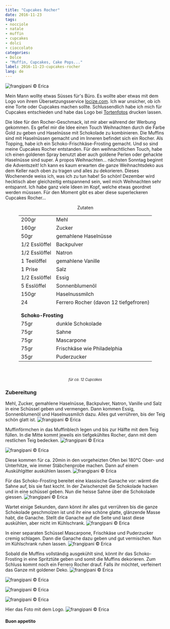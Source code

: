 ```yaml
---
title: "Cupcakes Rocher"
date: 2016-11-23
tags:
- nocciole
- natale
- muffin
- cupcakes
- dolci
- cioccolato
categories:
- Dolce
- "Muffin, Cupcakes, Cake Pops..."
label: 2016-11-23-cupcakes-rocher
lang: de
---
```

![](../2016-11-23-cupcakes-rocher/header.jpg "frangipani © Erica")

Mein Mann wollte etwas Süsses für's Büro. Es wollte aber etwas mit dem Logo von ihrem Übersetzungsservice <a href="http://locize.com" target="_blank">locize.com</a>. Ich war unsicher, ob ich eine Torte oder Cupcakes machen sollte. Schlussendlich habe ich mich für Cupcakes entschieden und habe das Logo bei <a href="http://www.tortenfotos.ch" target="_blank">Tortenfotos</a> drucken lassen.

Die Idee für den Rocher-Geschmack, ist mir aber während der Werbung gekommen. Es gefiel mir die Idee einen Touch Weihnachten durch die Farbe Gold zu geben und Haselnüsse mit Schokolade zu kombinieren. Die Muffins sind mit Haselnüssen gemacht und im Inneren befindet sich ein Rocher. Als Topping, habe ich ein Schoko-Frischkäse-Frosting gemacht. Und so sind meine Cupcakes Rocher entstanden. Für den weihnachtlichen Touch, habe ich einen goldenen Spray benutzt aber auch goldene Perlen oder gehackte Haselnüsse sind super. À propos Weihnachten... nächsten Sonntag beginnt die Adventszeit! Ich kann es kaum erwarten die ganze Weihnachtsdeko aus dem Keller nach oben zu tragen und alles zu dekorieren. Dieses Wochenende weiss ich, was ich zu tun habe! So schön! Dezember wird hecktisch aber gleichzeitig entspannend sein, weil mich Weihnachten sehr entspannt. Ich habe ganz viele Ideen im Kopf, welche etwas geordnet werden müsssen. Für den Moment gibt es aber diese superleckeren Cupcakes Rocher...

<div id="wrapper" style="text-align: center">
  <div id="yourdiv" style="display: inline-block;">
    <div class="ingredients">
      <div class="ingredients-title">Zutaten</div>
      <table>
        <tbody>
          <tr>
            <td>200gr</td>
            <td>Mehl</td>
          </tr>
          <tr>
            <td>160gr</td>
            <td>Zucker</td>
          </tr>
          <tr>
            <td>50gr</td>
            <td>gemahlene Haselnüsse</td>
          </tr>
          <tr>
            <td>1/2 Esslöffel</td>
            <td>Backpulver</td>
          </tr>
          <tr>
            <td>1/2 Esslöffel</td>
            <td>Natron</td>
          </tr>
          <tr>
            <td>1 Teelöffel</td>
            <td>gemahlene Vanille</td>
          </tr>
          <tr>
            <td>1 Prise</td>
            <td>Salz</td>
          </tr>
          <tr>
            <td>1/2 Esslöffel</td>
            <td>Essig</td>
          </tr>
          <tr>
            <td>5 Esslöffel</td>
            <td>Sonnenblumenöl</td>
          </tr>
          <tr>
            <td>150gr</td>
            <td>Haselnussmilch</td>
          </tr>
          <tr>
            <td>24</td>
            <td>Ferrero Rocher (davon 12 tiefgefroren)</td>
          </tr>
          <tr style="height: 15px;"></tr>
          <tr>          
            <td colspan="2"><b>Schoko-Frosting</b></td>
          </tr>      
          <tr>
            <td>75gr</td>
            <td>dunkle Schokolade</td>
          </tr>
          <tr>
            <td>75gr</td>
            <td>Sahne</td>
          </tr>
          <tr>
            <td>75gr</td>
            <td>Mascarpone</td>
          </tr>
          <tr>
            <td>75gr</td>
            <td>Frischkäse wie Philadelphia</td>
          </tr>
          <tr>
            <td>35gr</td>
            <td>Puderzucker</td>    
          </tr>
        </tbody>
      </table>
      <br></br>
      <i class="pull-right" style="font-size: 80%;">für ca. 12 Cupcakes</i>
    </div>
  </div>
</div>


<h3>
  <font color="grey">
    <i class="fa fa-cogs"></i>
  </font> Zubereitung
</h3>

Mehl, Zucker, gemahlene Haselnüsse, Backpulver, Natron, Vanille und Salz in eine Schüssel geben und vermengen. Dann kommen Essig, Sonnenblumenöl und Haselnussmilch dazu. Alles gut verrühren, bis der Teig schön glatt ist.
![](../2016-11-23-cupcakes-rocher/impasto.jpg "frangipani © Erica")

Muffinförmchen in das Muffinblech legen und bis zur Hälfte mit dem Teig füllen. In die Mitte kommt jeweils ein tiefgekühltes Rocher, dann mit dem restlichen Teig bedecken.
![](../2016-11-23-cupcakes-rocher/pirottini.jpg "frangipani © Erica")

![](../2016-11-23-cupcakes-rocher/teglia.jpg "frangipani © Erica")

Diese kommen für ca. 20min in den vorgeheizten Ofen bei 180°C Ober- und Unterhitze, wie immer Stäbchenprobe machen. Dann auf einem Auskühlgitter auskühlen lassen.
![](../2016-11-23-cupcakes-rocher/muffin.jpg "frangipani © Erica")

Für das Schoko-Frosting bereitet eine klassische Ganache vor: wärmt die Sahne auf, bis sie fast kocht. In der Zwischenzeit die Schokolade hacken und in eine schüssel geben. Nun die heisse Sahne über die Schokolade giessen.
![](../2016-11-23-cupcakes-rocher/pannaecioccolato.jpg "frangipani © Erica")

Wartet einige Sekunden, dann könnt ihr alles gut verrühren bis die ganze Schokolade geschmolzen ist und ihr eine schöne glatte, glänzende Masse habt, die Ganache. Stellt die Ganache auf die Seite und lasst diese auskühlen, aber nicht im Kühlschrank.
![](../2016-11-23-cupcakes-rocher/ganache.jpg "frangipani © Erica")

In einer separaten Schüssel Mascarpone, Frischkäse und Puderzucker cremig schlagen. Dann die Ganache dazu geben und gut vermischen. Nun im Kühlschrank ruhen lassen.
![](../2016-11-23-cupcakes-rocher/frosting.jpg "frangipani © Erica")

Sobald die Muffins vollständig ausgekühlt sind, könnt ihr das Schoko-Frosting in eine Spritztüte geben und somit die Muffins dekorieren. Zum Schluss kommt noch ein Ferrero Rocher drauf. Falls ihr möchtet, verfeinert das Ganze mit goldener Deko.
![](../2016-11-23-cupcakes-rocher/risultato1.jpg "frangipani © Erica")

![](../2016-11-23-cupcakes-rocher/risultato2.jpg "frangipani © Erica")

![](../2016-11-23-cupcakes-rocher/risultato3.jpg "frangipani © Erica")

![](../2016-11-23-cupcakes-rocher/risultato4.jpg "frangipani © Erica")

Hier das Foto mit dem Logo.
![](../2016-11-23-cupcakes-rocher/locize.jpg "frangipani © Erica")

<h4>Buon appetito
  <font color="red">
    <i class="fa fa-smile-o"></i>
  </font>
</h4>